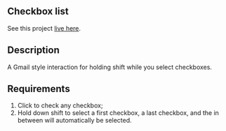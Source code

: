 
## Checkbox list

See this project [live here](https://checkbox-list-challenge.netlify.app/).


## Description

A Gmail style interaction for holding shift while you select checkboxes.


## Requirements

1. Click to check any checkbox;
2. Hold down shift to select a first checkbox, a last checkbox, and the in between will automatically be selected.
